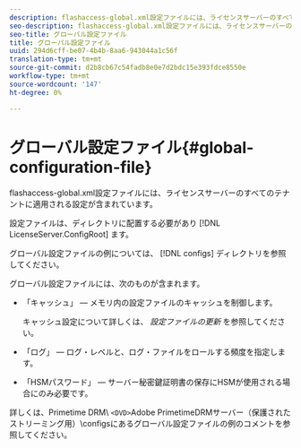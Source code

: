 ```yaml
---
description: flashaccess-global.xml設定ファイルには、ライセンスサーバーのすべてのテナントに適用される設定が含まれています。
seo-description: flashaccess-global.xml設定ファイルには、ライセンスサーバーのすべてのテナントに適用される設定が含まれています。
seo-title: グローバル設定ファイル
title: グローバル設定ファイル
uuid: 294d6cff-be07-4b4b-8aa6-943044a1c56f
translation-type: tm+mt
source-git-commit: d2b8cb67c54fadb8e0e7d2bdc15e393fdce8550e
workflow-type: tm+mt
source-wordcount: '147'
ht-degree: 0%

---
```



# グローバル設定ファイル{#global-configuration-file}

flashaccess-global.xml設定ファイルには、ライセンスサーバーのすべてのテナントに適用される設定が含まれています。

設定ファイルは、ディレクトリに配置する必要があり [!DNL LicenseServer.ConfigRoot] ます。

グローバル設定ファイルの例については、 [!DNL configs] ディレクトリを参照してください。

グローバル設定ファイルには、次のものが含まれます。

* 「キャッシュ」 — メモリ内の設定ファイルのキャッシュを制御します。

   キャッシュ設定について詳しくは、 *設定ファイルの更新* を参照してください。
* 「ログ」 — ログ・レベルと、ログ・ファイルをロールする頻度を指定します。
* 「HSMパスワード」 — サーバー秘密鍵証明書の保存にHSMが使用される場合にのみ必要です。

詳しくは、Primetime DRM\ `<DVD>`Adobe PrimetimeDRMサーバー（保護されたストリーミング用）\configsにあるグローバル設定ファイルの例のコメントを参照してください。
